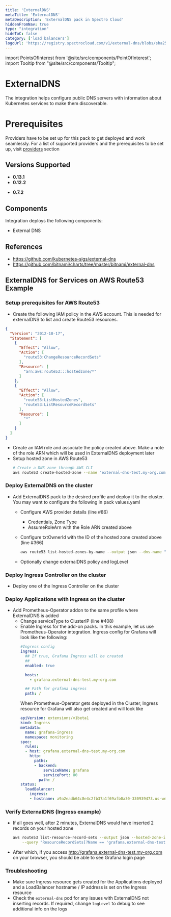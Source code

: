 ```yaml
---
title: 'ExternalDNS'
metaTitle: 'ExternalDNS'
metaDescription: 'ExternalDNS pack in Spectro Cloud'
hiddenFromNav: true
type: "integration"
hideToC: false
category: ['load balancers']
logoUrl: 'https://registry.spectrocloud.com/v1/external-dns/blobs/sha256:1bfd6dceb0b50efee4068cd6321511f6b24be86e2d613e0a8206e716ba7aea3f?type=image/png'
---
```





import PointsOfInterest from '@site/src/components/PointOfInterest';
import Tooltip from "@site/src/components/Tooltip";



# ExternalDNS

The integration helps configure public DNS servers with information about Kubernetes services to make them discoverable.

# Prerequisites

Providers have to be set up for this pack to get deployed and work seamlessly. For a list of supported providers and the prerequisites to be set up, visit [providers](https://github.com/kubernetes-sigs/external-dns#status-of-providers) section

## Versions Supported
<Tabs>

<TabItem value="0.12.x" label="0.12.x">

* **0.13.1**
* **0.12.2**

</TabItem>
<TabItem value="0.7.x" label="0.7.x">

* **0.7.2**

</TabItem>

</Tabs>

## Components

Integration deploys the following components:
* External DNS

## References

* https://github.com/kubernetes-sigs/external-dns
* https://github.com/bitnami/charts/tree/master/bitnami/external-dns

## ExternalDNS for Services on AWS Route53 Example

### Setup prerequisites for AWS Route53

* Create the following IAM policy in the AWS account. This is needed for externalDNS to list and create Route53 resources.

```json
{
  "Version": "2012-10-17",
  "Statement": [
    {
      "Effect": "Allow",
      "Action": [
        "route53:ChangeResourceRecordSets"
      ],
      "Resource": [
        "arn:aws:route53:::hostedzone/*"
      ]
    },
    {
      "Effect": "Allow",
      "Action": [
        "route53:ListHostedZones",
        "route53:ListResourceRecordSets"
      ],
      "Resource": [
        "*"
      ]
    }
  ]
}
```
* Create an IAM role and associate the policy created above. Make a note of the role ARN which will be used in ExternalDNS deployment later
* Setup hosted zone in AWS Route53
  ```bash
  # Create a DNS zone through AWS CLI
  aws route53 create-hosted-zone --name "external-dns-test.my-org.com." --caller-reference "external-dns-test-$(date +%s)"
  ```

### Deploy ExternalDNS on the cluster

* Add ExternalDNS pack to the desired profile and deploy it to the cluster.
  You may want to configure the following in pack values.yaml
  * Configure AWS provider details (line #86)
    * Credentials, Zone Type
    * AssumeRoleArn with the Role ARN created above

  * Configure txtOwnerId with the ID of the hosted zone created above (line #366)
    ```bash
    aws route53 list-hosted-zones-by-name --output json --dns-name "external-dns-test.my-org.com." | jq -r '.HostedZones[0].Id'
    ```
  * Optionally change externalDNS policy and logLevel

### Deploy Ingress Controller on the cluster

* Deploy one of the Ingress Controller on the cluster

### Deploy Applications with Ingress on the cluster

* Add Prometheus-Operator addon to the same profile where ExternalDNS is added
  * Change serviceType to ClusterIP (line #408)
  * Enable Ingress for the add-on packs. In this example, let us use Prometheus-Operator integration.
    Ingress config for Grafana will look like the following:
    ```yaml
    #Ingress config
    ingress:
      ## If true, Grafana Ingress will be created
      ##
      enabled: true

      hosts:
        - grafana.external-dns-test.my-org.com

      ## Path for grafana ingress
      path: /
    ```
    When Prometheus-Operator gets deployed in the Cluster, Ingress resource for Grafana will also get created and will look like
    ```yaml
    apiVersion: extensions/v1beta1
    kind: Ingress
    metadata:
      name: grafana-ingress
      namespace: monitoring
    spec:
      rules:
      - host: grafana.external-dns-test.my-org.com
        http:
          paths:
          - backend:
              serviceName: grafana
              servicePort: 80
            path: /
    status:
      loadBalancer:
        ingress:
        - hostname: a9a2eadb64c8e4c2fb37a1f69afb0a30-330939473.us-west-2.elb.amazonaws.com
    ```

### Verify ExternalDNS (Ingress example)

  * If all goes well, after 2 minutes, ExternalDNS would have inserted 2 records on your hosted zone
    ```bash
    aws route53 list-resource-record-sets --output json --hosted-zone-id "/hostedzone/ZEWFWZ4R16P7IB" \
        --query "ResourceRecordSets[?Name == 'grafana.external-dns-test.my-org.com.']|[?Type == 'A']"
    ```
  * After which, if you access http://grafana.external-dns-test.my-org.com on your browser, you should be able to see Grafana login page

### Troubleshooting

* Make sure Ingress resource gets created for the Applications deployed and a LoadBalancer hostname / IP address is set on the Ingress resource
* Check the `external-dns` pod for any issues with ExternalDNS not inserting records. If required, change `logLevel` to debug to see additional info on the logs
